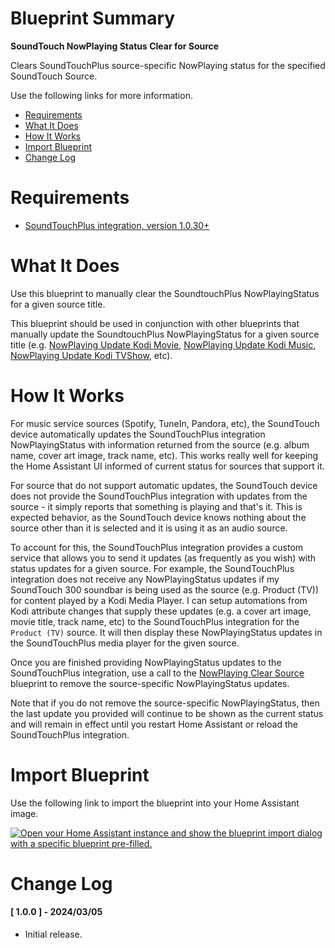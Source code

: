 # Blueprint Summary

__SoundTouch NowPlaying Status Clear for Source__

Clears SoundTouchPlus source-specific NowPlaying status for the specified SoundTouch Source.

Use the following links for more information.
* [Requirements](#requirements)
* [What It Does](#what-does-it-do)
* [How It Works](#how-it-works)
* [Import Blueprint](#import-blueprint)
* [Change Log](#change-log)


# Requirements
* [SoundTouchPlus integration, version 1.0.30+](https://github.com/thlucas1/homeassistantcomponent_soundtouchplus/wiki)


# What It Does

Use this blueprint to manually clear the SoundtouchPlus NowPlayingStatus for a given source title.  

This blueprint should be used in conjunction with other blueprints that manually update the SoundtouchPlus NowPlayingStatus for a given source title (e.g. [NowPlaying Update Kodi Movie](./nowplaying_update_kodi_movie.md), [NowPlaying Update Kodi Music](./nowplaying_update_kodi_music.md), [NowPlaying Update Kodi TVShow](./nowplaying_update_kodi_tvshow.md), etc). 


# How It Works

For music service sources (Spotify, TuneIn, Pandora, etc), the SoundTouch device automatically updates the SoundTouchPlus integration NowPlayingStatus with information returned from the source (e.g. album name, cover art image, track name, etc).  This works really well for keeping the Home Assistant UI informed of current status for sources that support it.

For source that do not support automatic updates, the SoundTouch device does not provide the SoundTouchPlus integration with updates from the source - it simply reports that something is playing and that's it.  This is expected behavior, as the SoundTouch device knows nothing about the source other than it is selected and it is using it as an audio source.

To account for this, the SoundTouchPlus integration provides a custom service that allows you to send it updates (as frequently as you wish) with status updates for a given source.  For example, the SoundTouchPlus integration does not receive any NowPlayingStatus updates if my SoundTouch 300 soundbar is being used as the source (e.g. Product (TV)) for content played by a Kodi Media Player.  I can setup automations from Kodi attribute changes that supply these updates (e.g. a cover art image, movie title, track name, etc) to the SoundTouchPlus integration for the `Product (TV)` source.  It will then display these NowPlayingStatus updates in the SoundTouchPlus media player for the given source.

Once you are finished providing NowPlayingStatus updates to the SoundTouchPlus integration, use a call to the [NowPlaying Clear Source](./nowplaying_clear_source.md) blueprint to remove the source-specific NowPlayingStatus updates.  

Note that if you do not remove the source-specific NowPlayingStatus, then the last update you provided will continue to be shown as the current status and will remain in effect until you restart Home Assistant or reload the SoundTouchPlus integration.


# Import Blueprint

Use the following link to import the blueprint into your Home Assistant image.

<a href="https://my.home-assistant.io/redirect/blueprint_import/?blueprint_url=https%3A%2F%2Fgithub.com%2Fthlucas1%2Fhomeassistant_blueprints%2Fblob%2Fmaster%2Fsoundtouchplus%2Fnowplaying_clear_source.yaml"><img src="https://my.home-assistant.io/badges/blueprint_import.svg" alt="Open your Home Assistant instance and show the blueprint import dialog with a specific blueprint pre-filled." width="" height="" loading="lazy"></a>


# Change Log

#### [ 1.0.0 ] - 2024/03/05

  * Initial release.
